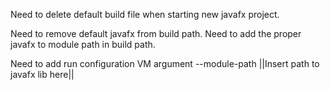 Need to delete default build file when starting new javafx project.

Need to remove default javafx from build path. Need to add the proper javafx to module path in build path.

Need to add run configuration VM argument --module-path ||Insert path to javafx lib here||
